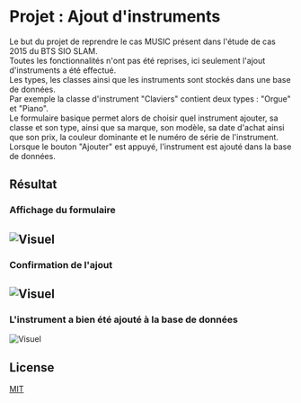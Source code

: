 # Projet : Ajout d'instruments

Le but du projet de reprendre le cas MUSIC présent dans l'étude de cas 2015 du BTS SIO SLAM.  
Toutes les fonctionnalités n'ont pas été reprises, ici seulement l'ajout d'instruments a été effectué.  
Les types, les classes ainsi que les instruments sont stockés dans une base de données.  
Par exemple la classe d'instrument "Claviers" contient deux types : "Orgue" et "Piano".  
Le formulaire basique permet alors de choisir quel instrument ajouter, sa classe et son type, ainsi que sa marque, son modèle, sa date d'achat ainsi que son prix, la couleur dominante et le numéro de série de l'instrument.  
Lorsque le bouton "Ajouter" est appuyé, l'instrument est ajouté dans la base de données.  

## Résultat
### Affichage du formulaire
![Visuel](https://puu.sh/FZvNC/f7103644d5.jpg)
---
### Confirmation de l'ajout
![Visuel](https://puu.sh/FZvNX/646819f05f.jpg)
---
### L'instrument a bien été ajouté à la base de données
![Visuel](https://puu.sh/FZvOa/11dd2c9219.jpg)

## License
[MIT](https://choosealicense.com/licenses/mit/)

